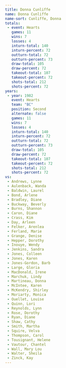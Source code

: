 ```yaml
---
title: Donna Cunliffe
name: Donna Cunliffe
name-sort: Cunliffe, Donna
totals:
 - event: Hearts
   games: 11
   wins: 7
   losses: 4
   inturn-total: 140
   inturn-percent: 72
   outturn-total: 72
   outturn-percent: 73
   draw-total: 105
   draw-percent: 72
   takeout-total: 107
   takeout-percent: 72
   shots-total: 212
   shots-percent: 72
years:
 - year: 1982
   event: Hearts
   team: "BC"
   position: Second
   alternate: false
   games: 11
   wins: 7
   losses: 4
   inturn-total: 140
   inturn-percent: 72
   outturn-total: 72
   outturn-percent: 73
   draw-total: 105
   draw-percent: 72
   takeout-total: 107
   takeout-percent: 72
   shots-total: 212
   shots-percent: 72
vs:
 - Andrews, Lynne
 - Aulenback, Wanda
 - Baldwin, Laurel
 - Bond, Arlene
 - Bradley, Diane
 - Buckway, Beverly
 - Burns, Shannon
 - Caron, Diane
 - Crass, Kim
 - Day, Arleen
 - Felker, Arenlea
 - Ferland, Marie
 - Grange, Denise
 - Hepper, Dorothy
 - Inouye, Wendy
 - Jenkins, Sandra
 - Jones, Colleen
 - Jones, Karen
 - Jones-Gordon, Barb
 - Large, Gloria
 - MacDonald, Irene
 - Marchuk, Lindy
 - Martineau, Donna
 - McIntee, Karen
 - McKendry, Shirley
 - Moriarty, Monica
 - Ouellet, Louise
 - Quinn, Lori
 - Reynolds, Lynn
 - Rose, Dorothy
 - Ryan, Diane
 - Shaw, Cathy
 - Smith, Martha
 - Squire, Velva
 - Thompson, Carol
 - Tousignant, Helene
 - Vautour, Chantel
 - Wall, Mary Lou
 - Walter, Sheila
 - Zinck, Kay
---
```

